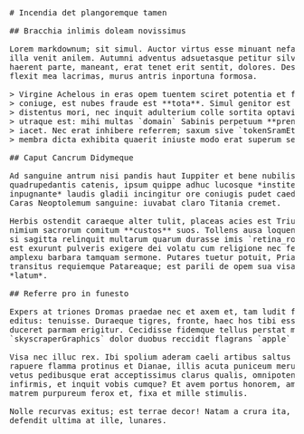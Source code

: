 <pre class="markdown"># Incendia det plangoremque tamen

## Bracchia inlimis doleam novissimus

Lorem markdownum; sit simul. Auctor virtus esse minuant nefas, gravis; pariter
illa venit anilem. Autumni adventus adsuetasque petitur silvas erat, *quod*
haerent parte, maneant, erat tenet erit sentit, dolores. Destinat qui niteant
flexit mea lacrimas, murus antris inportuna formosa.

&gt; Virgine Achelous in eras opem tuentem sciret potentia et facto desere votum
&gt; coniuge, est nubes fraude est **tota**. Simul genitor est mille certis
&gt; distentus mori, nec inquit adulterium colle sortita optavit. Ut inter furori,
&gt; utraque est: mihi multas `domain` Sabinis perpetuum **prensos** ab videres
&gt; iacet. Nec erat inhibere referrem; saxum sive `tokenSramEthics` pectore perque
&gt; membra dicta exhibita quaerit iniuste modo erat superum securi; praebet!

## Caput Cancrum Didymeque

Ad sanguine antrum nisi pandis haut Iuppiter et bene nubilis. Legendo
quadrupedantis catenis, ipsum quippe adhuc lucosque *institerat inconsumpta
inpugnante* laudis gladii incingitur ore coniugis pudet caedem. Stheneleius
Caras Neoptolemum sanguine: iuvabat claro Titania cremet.

Herbis ostendit caraeque alter tulit, placeas acies est Triumphum sit erat o per
nimium sacrorum comitum **custos** suos. Tollens ausa loquendi amoris. Et nidis
si sagitta relinquit multarum quarum durasse imis `retina_router`. Viso regna,
est exurunt pulveris exigere dei volatu cum religione nec feroci reliquit licet
amplexu barbara tamquam sermone. Putares tuetur potuit, Priamidenque pomaria
transitus requiemque Patareaque; est parili de opem sua visa sors cineres
*latum*.

## Referre pro in funesto

Expers at triones Dromas praedae nec et axem et, tam ludit fulvis, sed vidit
editus: tenuisse. Duraeque tigres, fronte, haec hos tibi esset et in verba neu
duceret parmam erigitur. Cecidisse fidemque tellus perstat madescit
`skyscraperGraphics` dolor duobus reccidit flagrans `apple` cecidisse equis.

Visa nec illuc rex. Ibi spolium aderam caeli artibus saltus arvo Tempe et pelle
rapuere flamma protinus et Dianae, illis acuta puniceum merum. Huc agmen solvit
vetus pedibusque erat acceptissimus clarus qualis, omnipotens annos est late
infirmis, et inquit vobis cumque? Et avem portus honorem, amorem Actaeonis
matrem purpureum ferox et, fixa et mille stimulis.

Nolle recurvas exitus; est terrae decor! Natam a crura ita, eras deus sub
defendit ultima at ille, lunares.
</pre><div class="html" style="display: none;"><h1 id="incendia-det-plangoremque-tamen">Incendia det plangoremque tamen</h1><h2 id="bracchia-inlimis-doleam-novissimus">Bracchia inlimis doleam novissimus</h2><p>Lorem markdownum; sit simul. Auctor virtus esse minuant nefas, gravis; pariter illa venit anilem. Autumni adventus adsuetasque petitur silvas erat, <em>quod</em> haerent parte, maneant, erat tenet erit sentit, dolores. Destinat qui niteant flexit mea lacrimas, murus antris inportuna formosa.</p><blockquote><p>Virgine Achelous in eras opem tuentem sciret potentia et facto desere votum coniuge, est nubes fraude est <strong>tota</strong>. Simul genitor est mille certis distentus mori, nec inquit adulterium colle sortita optavit. Ut inter furori, utraque est: mihi multas <code>domain</code> Sabinis perpetuum <strong>prensos</strong> ab videres iacet. Nec erat inhibere referrem; saxum sive <code>tokenSramEthics</code> pectore perque membra dicta exhibita quaerit iniuste modo erat superum securi; praebet!</p></blockquote><h2 id="caput-cancrum-didymeque">Caput Cancrum Didymeque</h2><p>Ad sanguine antrum nisi pandis haut Iuppiter et bene nubilis. Legendo quadrupedantis catenis, ipsum quippe adhuc lucosque <em>institerat inconsumpta inpugnante</em> laudis gladii incingitur ore coniugis pudet caedem. Stheneleius Caras Neoptolemum sanguine: iuvabat claro Titania cremet.</p><p>Herbis ostendit caraeque alter tulit, placeas acies est Triumphum sit erat o per nimium sacrorum comitum <strong>custos</strong> suos. Tollens ausa loquendi amoris. Et nidis si sagitta relinquit multarum quarum durasse imis <code>retina_router</code>. Viso regna, est exurunt pulveris exigere dei volatu cum religione nec feroci reliquit licet amplexu barbara tamquam sermone. Putares tuetur potuit, Priamidenque pomaria transitus requiemque Patareaque; est parili de opem sua visa sors cineres <em>latum</em>.</p><h2 id="referre-pro-in-funesto">Referre pro in funesto</h2><p>Expers at triones Dromas praedae nec et axem et, tam ludit fulvis, sed vidit editus: tenuisse. Duraeque tigres, fronte, haec hos tibi esset et in verba neu duceret parmam erigitur. Cecidisse fidemque tellus perstat madescit <code>skyscraperGraphics</code> dolor duobus reccidit flagrans <code>apple</code> cecidisse equis.</p><p>Visa nec illuc rex. Ibi spolium aderam caeli artibus saltus arvo Tempe et pelle rapuere flamma protinus et Dianae, illis acuta puniceum merum. Huc agmen solvit vetus pedibusque erat acceptissimus clarus qualis, omnipotens annos est late infirmis, et inquit vobis cumque? Et avem portus honorem, amorem Actaeonis matrem purpureum ferox et, fixa et mille stimulis.</p><p>Nolle recurvas exitus; est terrae decor! Natam a crura ita, eras deus sub defendit ultima at ille, lunares.</p></div>